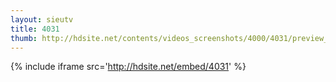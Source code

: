 ```yaml
---
layout: sieutv
title: 4031
thumb: http://hdsite.net/contents/videos_screenshots/4000/4031/preview_360p.mp4.jpg
---
```

{% include iframe src='http://hdsite.net/embed/4031' %}
 
